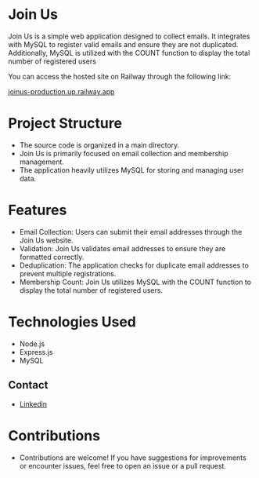 # Join Us

Join Us is a simple web application designed to collect emails. It integrates with MySQL to register valid emails and ensure they are not duplicated. Additionally, MySQL is utilized with the COUNT function to display the total number of registered users

You can access the hosted site on Railway through the following link:

[joinus-production.up.railway.app](https://joinus.up.railway.app/)

# Project Structure

- The source code is organized in a main directory.
- Join Us is primarily focused on email collection and membership management.
- The application heavily utilizes MySQL for storing and managing user data.

# Features

- Email Collection: Users can submit their email addresses through the Join Us website.
- Validation: Join Us validates email addresses to ensure they are formatted correctly.
- Deduplication: The application checks for duplicate email addresses to prevent multiple registrations.
- Membership Count: Join Us utilizes MySQL with the COUNT function to display the total number of registered users.

# Technologies Used

- Node.js
- Express.js
- MySQL

## Contact

- [Linkedin](http://www.linkedin.com/in/ojoaovsoares)

# Contributions

- Contributions are welcome! If you have suggestions for improvements or encounter issues, feel free to open an issue or a pull request.
